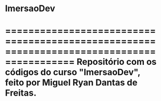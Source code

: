 # ImersaoDev
==========================================================================================
Repositório com os códigos do curso "ImersaoDev", feito por Miguel Ryan Dantas de Freitas.
==========================================================================================
